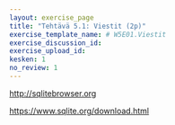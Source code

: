```yaml
---
layout: exercise_page
title: "Tehtävä 5.1: Viestit (2p)"
exercise_template_name: # W5E01.Viestit
exercise_discussion_id:
exercise_upload_id:
kesken: 1
no_review: 1
---
```




<http://sqlitebrowser.org>

<https://www.sqlite.org/download.html>
